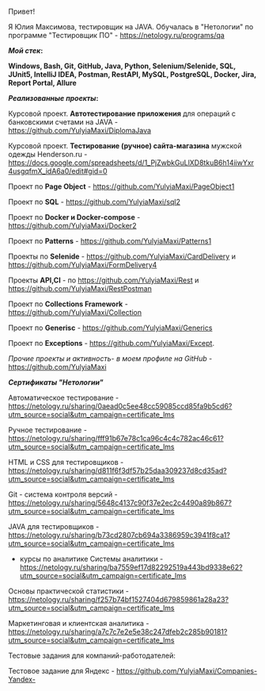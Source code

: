 Привет!

Я Юлия Максимова, тестировщик на JAVA. Обучалась в "Нетологии" по программе "Тестировщик ПО" - https://netology.ru/programs/qa

**_Мой стек_:**

**Windows, Bash, Git, GitHub, Java, Python, Selenium/Selenide, SQL, JUnit5, IntelliJ IDEA, Postman, RestAPI, MySQL, PostgreSQL, Docker, Jira, Report Portal, Allure**

**_Реализованные проекты_:**

Курсовой проект. **Автотестирование приложения** для операций с банковскими счетами на JAVA - https://github.com/YulyiaMaxi/DiplomaJava

Курсовой проект. **Тестирование (ручное) сайта-магазина** мужской одежды Henderson.ru - https://docs.google.com/spreadsheets/d/1_PjZwbkGuLlXD8tkuB6h14iiwYxr4usgqfmX_idA6a0/edit#gid=0

Проект по **Page Object** - https://github.com/YulyiaMaxi/PageObject1

Проект по **SQL** - https://github.com/YulyiaMaxi/sql2

Проект по **Docker и Docker-compose** - https://github.com/YulyiaMaxi/Docker2

Проект по **Patterns** - https://github.com/YulyiaMaxi/Patterns1

Проекты по **Selenide** - https://github.com/YulyiaMaxi/CardDelivery и https://github.com/YulyiaMaxi/FormDelivery4

Проекты **API,CI** - по https://github.com/YulyiaMaxi/Rest и https://github.com/YulyiaMaxi/RestPostman

Проект по **Collections Framework** - https://github.com/YulyiaMaxi/Collection

Проект по **Generisc** - https://github.com/YulyiaMaxi/Generics

Проект по **Exceptions** - https://github.com/YulyiaMaxi/Except.

_Прочие проекты и активность- в моем профиле на GitHub_ - https://github.com/YulyiaMaxi

**_Сертификаты "Нетологии"_**

Автоматическое тестирование - https://netology.ru/sharing/0aead0c5ee48cc59085ccd85fa9b5cd6?utm_source=social&utm_campaign=certificate_lms

Ручное тестирование - https://netology.ru/sharing/fff91b67e78c1ca96c4c4c782ac46c61?utm_source=social&utm_campaign=certificate_lms 

HTML и CSS для тестировщиков - https://netology.ru/sharing/d811f6f3df57b25daa309237d8cd35ad?utm_source=social&utm_campaign=certificate_lms

Git - система контроля версий - https://netology.ru/sharing/5648c4137c90f37e2ec2c4490a89b867?utm_source=social&utm_campaign=certificate_lms

JAVA для тестировщиков - https://netology.ru/sharing/b73cd2807cb694a3386959c3941f8ca1?utm_source=social&utm_campaign=certificate_lms

 + курсы по аналитике 
Системы аналитики - https://netology.ru/sharing/ba7559ef17d82292519a443bd9338e62?utm_source=social&utm_campaign=certificate_lms

Основы практической статистики - https://netology.ru/sharing/f257b74bf1527404d679859861a28a23?utm_source=social&utm_campaign=certificate_lms

Маркетинговая и клиентская аналитика - https://netology.ru/sharing/a7c7c7e2e5e38c247dfeb2c285b90181?utm_source=social&utm_campaign=certificate_lms

Тестовые задания для компаний-работодателей:

Тестовое задание для Яндекс - https://github.com/YulyiaMaxi/Companies-Yandex-

